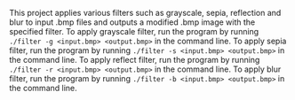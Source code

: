 This project applies various filters such as grayscale, sepia, reflection and blur to input .bmp files and outputs a modified .bmp image with the specified filter.
To apply grayscale filter, run the program by running ` ./filter -g <input.bmp> <output.bmp> ` in the command line.
To apply sepia filter, run the program by running ` ./filter -s <input.bmp> <output.bmp> ` in the command line.
To apply reflect filter, run the program by running ` ./filter -r <input.bmp> <output.bmp> ` in the command line.
To apply blur filter, run the program by running ` ./filter -b <input.bmp> <output.bmp> ` in the command line.
